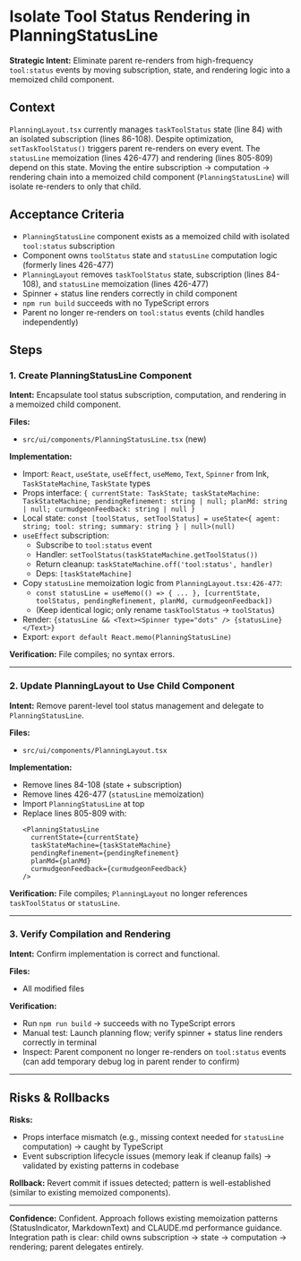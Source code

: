 # Isolate Tool Status Rendering in PlanningStatusLine

**Strategic Intent:** Eliminate parent re-renders from high-frequency `tool:status` events by moving subscription, state, and rendering logic into a memoized child component.

## Context

`PlanningLayout.tsx` currently manages `taskToolStatus` state (line 84) with an isolated subscription (lines 86-108). Despite optimization, `setTaskToolStatus()` triggers parent re-renders on every event. The `statusLine` memoization (lines 426-477) and rendering (lines 805-809) depend on this state. Moving the entire subscription → computation → rendering chain into a memoized child component (`PlanningStatusLine`) will isolate re-renders to only that child.

## Acceptance Criteria

- `PlanningStatusLine` component exists as a memoized child with isolated `tool:status` subscription
- Component owns `toolStatus` state and `statusLine` computation logic (formerly lines 426-477)
- `PlanningLayout` removes `taskToolStatus` state, subscription (lines 84-108), and `statusLine` memoization (lines 426-477)
- Spinner + status line renders correctly in child component
- `npm run build` succeeds with no TypeScript errors
- Parent no longer re-renders on `tool:status` events (child handles independently)

## Steps

### 1. Create PlanningStatusLine Component

**Intent:** Encapsulate tool status subscription, computation, and rendering in a memoized child component.

**Files:**
- `src/ui/components/PlanningStatusLine.tsx` (new)

**Implementation:**
- Import: `React`, `useState`, `useEffect`, `useMemo`, `Text`, `Spinner` from Ink, `TaskStateMachine`, `TaskState` types
- Props interface: `{ currentState: TaskState; taskStateMachine: TaskStateMachine; pendingRefinement: string | null; planMd: string | null; curmudgeonFeedback: string | null }`
- Local state: `const [toolStatus, setToolStatus] = useState<{ agent: string; tool: string; summary: string } | null>(null)`
- `useEffect` subscription:
  - Subscribe to `tool:status` event
  - Handler: `setToolStatus(taskStateMachine.getToolStatus())`
  - Return cleanup: `taskStateMachine.off('tool:status', handler)`
  - Deps: `[taskStateMachine]`
- Copy `statusLine` memoization logic from `PlanningLayout.tsx:426-477`:
  - `const statusLine = useMemo(() => { ... }, [currentState, toolStatus, pendingRefinement, planMd, curmudgeonFeedback])`
  - (Keep identical logic; only rename `taskToolStatus` → `toolStatus`)
- Render: `{statusLine && <Text><Spinner type="dots" /> {statusLine}</Text>}`
- Export: `export default React.memo(PlanningStatusLine)`

**Verification:** File compiles; no syntax errors.

---

### 2. Update PlanningLayout to Use Child Component

**Intent:** Remove parent-level tool status management and delegate to `PlanningStatusLine`.

**Files:**
- `src/ui/components/PlanningLayout.tsx`

**Implementation:**
- Remove lines 84-108 (state + subscription)
- Remove lines 426-477 (`statusLine` memoization)
- Import `PlanningStatusLine` at top
- Replace lines 805-809 with:
  ```tsx
  <PlanningStatusLine
    currentState={currentState}
    taskStateMachine={taskStateMachine}
    pendingRefinement={pendingRefinement}
    planMd={planMd}
    curmudgeonFeedback={curmudgeonFeedback}
  />
  ```

**Verification:** File compiles; `PlanningLayout` no longer references `taskToolStatus` or `statusLine`.

---

### 3. Verify Compilation and Rendering

**Intent:** Confirm implementation is correct and functional.

**Files:**
- All modified files

**Verification:**
- Run `npm run build` → succeeds with no TypeScript errors
- Manual test: Launch planning flow; verify spinner + status line renders correctly in terminal
- Inspect: Parent component no longer re-renders on `tool:status` events (can add temporary debug log in parent render to confirm)

---

## Risks & Rollbacks

**Risks:**
- Props interface mismatch (e.g., missing context needed for `statusLine` computation) → caught by TypeScript
- Event subscription lifecycle issues (memory leak if cleanup fails) → validated by existing patterns in codebase

**Rollback:** Revert commit if issues detected; pattern is well-established (similar to existing memoized components).

---

**Confidence:** Confident. Approach follows existing memoization patterns (StatusIndicator, MarkdownText) and CLAUDE.md performance guidance. Integration path is clear: child owns subscription → state → computation → rendering; parent delegates entirely.
